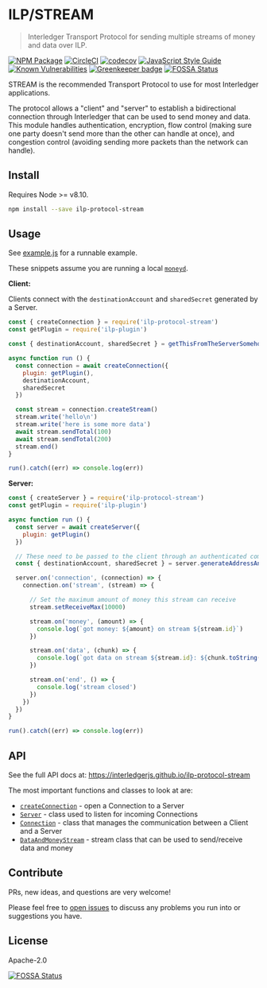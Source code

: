 # ILP/STREAM
> Interledger Transport Protocol for sending multiple streams of money and data over ILP.

[![NPM Package](https://img.shields.io/npm/v/ilp-protocol-stream.svg?style=flat)](https://npmjs.org/package/ilp-protocol-stream)
[![CircleCI](https://circleci.com/gh/interledgerjs/ilp-protocol-stream.svg?style=shield)](https://circleci.com/gh/interledgerjs/ilp-protocol-stream)
[![codecov](https://codecov.io/gh/interledgerjs/ilp-protocol-stream/branch/master/graph/badge.svg)](https://codecov.io/gh/interledgerjs/ilp-protocol-stream)
[![JavaScript Style Guide](https://img.shields.io/badge/code_style-standard-brightgreen.svg)](https://standardjs.com)
[![Known Vulnerabilities](https://snyk.io/test/github/interledgerjs/ilp-protocol-stream/badge.svg)](https://snyk.io/test/github/interledgerjs/ilp-protocol-stream) [![Greenkeeper badge](https://badges.greenkeeper.io/interledgerjs/ilp-protocol-stream.svg)](https://greenkeeper.io/)
[![FOSSA Status](https://app.fossa.io/api/projects/git%2Bgithub.com%2Finterledgerjs%2Filp-protocol-stream.svg?type=shield)](https://app.fossa.io/projects/git%2Bgithub.com%2Finterledgerjs%2Filp-protocol-stream?ref=badge_shield)

STREAM is the recommended Transport Protocol to use for most Interledger applications.

The protocol allows a "client" and "server" to establish a bidirectional connection through Interledger that can be used to send money and data. This module handles authentication, encryption, flow control (making sure one party doesn't send more than the other can handle at once), and congestion control (avoiding sending more packets than the network can handle).

## Install

Requires Node >= v8.10.

```sh
npm install --save ilp-protocol-stream
```

## Usage

See [example.js](./example.js) for a runnable example.

These snippets assume you are running a local [`moneyd`](https://github.com/interledgerjs/moneyd-xrp).

**Client:**

Clients connect with the `destinationAccount` and `sharedSecret` generated by a Server.

```js
const { createConnection } = require('ilp-protocol-stream')
const getPlugin = require('ilp-plugin')

const { destinationAccount, sharedSecret } = getThisFromTheServerSomehow()

async function run () {
  const connection = await createConnection({
    plugin: getPlugin(),
    destinationAccount,
    sharedSecret
  })

  const stream = connection.createStream()
  stream.write('hello\n')
  stream.write('here is some more data')
  await stream.sendTotal(100)
  await stream.sendTotal(200)
  stream.end()
}

run().catch((err) => console.log(err))
```

**Server:**

```js
const { createServer } = require('ilp-protocol-stream')
const getPlugin = require('ilp-plugin')

async function run () {
  const server = await createServer({
    plugin: getPlugin()
  })

  // These need to be passed to the client through an authenticated communication channel
  const { destinationAccount, sharedSecret } = server.generateAddressAndSecret()

  server.on('connection', (connection) => {
    connection.on('stream', (stream) => {

      // Set the maximum amount of money this stream can receive
      stream.setReceiveMax(10000)

      stream.on('money', (amount) => {
        console.log(`got money: ${amount} on stream ${stream.id}`)
      })

      stream.on('data', (chunk) => {
        console.log(`got data on stream ${stream.id}: ${chunk.toString('utf8')}`)
      })

      stream.on('end', () => {
        console.log('stream closed')
      })
    })
  })
}

run().catch((err) => console.log(err))
```

## API

See the full API docs at: https://interledgerjs.github.io/ilp-protocol-stream

The most important functions and classes to look at are:
- [`createConnection`](https://interledgerjs.github.io/ilp-protocol-stream/modules/_index_.html#createconnection) - open a Connection to a Server
- [`Server`](https://interledgerjs.github.io/ilp-protocol-stream/classes/_index_.server.html) - class used to listen for incoming Connections
- [`Connection`](https://interledgerjs.github.io/ilp-protocol-stream/classes/_connection_.connection.html) - class that manages the communication between a Client and a Server
- [`DataAndMoneyStream`](https://interledgerjs.github.io/ilp-protocol-stream/classes/_stream_.dataandmoneystream.html) - stream class that can be used to send/receive data and money

## Contribute

PRs, new ideas, and questions are very welcome!

Please feel free to [open issues](https://github.com/interledgerjs/ilp-protocol-stream/issues/new) to discuss any problems you run into or suggestions you have.

## License

Apache-2.0

[![FOSSA Status](https://app.fossa.io/api/projects/git%2Bgithub.com%2Finterledgerjs%2Filp-protocol-stream.svg?type=large)](https://app.fossa.io/projects/git%2Bgithub.com%2Finterledgerjs%2Filp-protocol-stream?ref=badge_large)